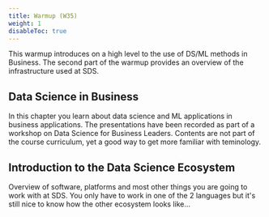 ```yaml
---
title: Warmup (W35)
weight: 1
disableToc: true
---
```


This warmup introduces on a high level to the use of DS/ML methods in Business. The second part of the warmup provides an overview of the infrastructure used at SDS.

## Data Science in Business

In this chapter you learn about data science and ML applications in business applications.
The presentations have been recorded as part of a workshop on Data Science for Business Leaders. Contents are not part of the course curriculum, yet a good way to get more familiar with teminology.

## Introduction to the Data Science Ecosystem

Overview of software, platforms and most other things you are going to work with at SDS.
You only have to work in one of the 2 languages but it's still nice to know how the other ecosystem looks like...
